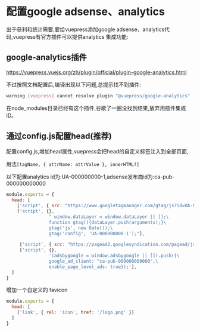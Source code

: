 # 配置google adsense、analytics
出于获利和统计需要,要给vuepress添加google adsense、analytics代码,vuepress有官方插件可以提供analytics 集成功能:

## google-analytics插件
<https://vuepress.vuejs.org/zh/plugin/official/plugin-google-analytics.html>

不过按照文档配置后,编译出现以下问题,总提示找不到插件:

```bash
warning [vuepress] cannot resolve plugin "@vuepress/google-analytics"
```
在node_modules目录已经有这个插件,谷歌了一圈没找到结果,放弃用插件集成ID。

## 通过config.js配置head(推荐)
配置config.js,增加head属性,vuepress会把head的自定义标签注入到全部页面,

用法```[tagName, { attrName: attrValue }, innerHTML?]```

以下配置analytics id为:UA-000000000-1,adsense发布商id为:ca-pub-000000000000
```js
module.exports = {
  head: [
    ['script', { src: "https://www.googletagmanager.com/gtag/js?id=UA-000000000-1",async: true}],
    ['script', {},
                " window.dataLayer = window.dataLayer || [];\
                function gtag(){dataLayer.push(arguments);}\
                gtag('js', new Date());\
                gtag('config', 'UA-000000000-1');"],
    
     ['script', { src: "https://pagead2.googlesyndication.com/pagead/js/adsbygoogle.js" ,async: true}],
     ['script', {},
                '(adsbygoogle = window.adsbygoogle || []).push({\
                google_ad_client: "ca-pub-000000000000",\
                enable_page_level_ads: true});'],
  ]
}
```

增加一个自定义的 favicon
```js
module.exports = {
  head: [
    ['link', { rel: 'icon', href: '/logo.png' }]
  ]
}
```
<Vssue/>